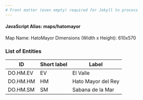 ```yaml
---
# Front matter (even empty) required for Jekyll to process
---
```


#### JavaScript Alias: maps/hatomayor

Map Name: HatoMayor
Dimensions (Width x Height): 610x570





### List of Entities

ID | Short label | Label
---|---|---|
DO.HM.EV|EV|El Valle
DO.HM.HM|HM|Hato Mayor del Rey
DO.HM.SM|SM|Sabana de la Mar
